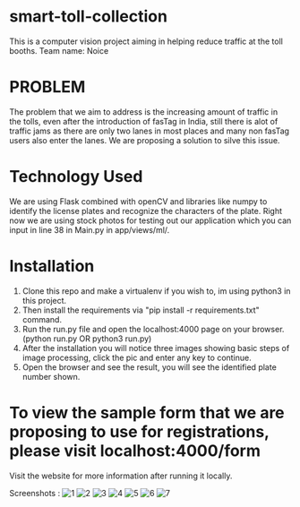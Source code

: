 # smart-toll-collection
This is a computer vision project aiming in helping reduce traffic at the toll booths.
Team name: Noice
# PROBLEM

The problem that we aim to address is the increasing amount of traffic in the tolls, even after the introduction of
fasTag in India, still there is alot of traffic jams as there are only two lanes in most places and many non fasTag users
also enter the lanes. We are proposing a solution to silve this issue.

# Technology Used

We are using Flask combined with openCV and libraries like numpy to identify the license plates and recognize the characters of the plate.
Right now we are using stock photos for testing out our application which you can input in line 38 in Main.py in app/views/ml/.

# Installation

1. Clone this repo and make a virtualenv if you wish to, im using python3 in this project.
2. Then install the requirements via "pip install -r requirements.txt" command.
3. Run the run.py file and open the localhost:4000 page on your browser. (python run.py OR python3 run.py)
4. After the installation you will notice three images showing basic steps of image processing, click the pic and enter any key to continue.
5. Open the browser and see the result, you will see the identified plate number shown.

# To view the sample form that we are proposing to use for registrations, please visit localhost:4000/form

Visit the website for more information after running it locally.

Screenshots :
![1](https://i.imgur.com/q3vUPzX.png)
![2](https://i.imgur.com/rdhWDM6.png)
![3](https://i.imgur.com/apqWjIN.png)
![4](https://i.imgur.com/YOaOs0z.png)
![5](https://i.imgur.com/LeSyrA9.jpg)
![6](https://i.imgur.com/Hozv4TU.png)
![7](https://i.imgur.com/MMTl7LQ.jpg)
